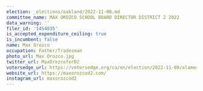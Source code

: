 ```yaml
---
election: _elections/oakland/2022-11-08.md
committee_name: MAX OROZCO SCHOOL BOARD DIRECTOR DISTRICT 2 2022
data_warning: ''
filer_id: '1454035'
is_accepted_expenditure_ceiling: true
is_incumbent: false
name: Max Orozco
occupation: Father/Tradesman
photo_url: Max Orozco.jpg
twitter_url: MaxOrozcoforD2
votersedge_url: https://votersedge.org/ca/en/election/2022-11-08/alameda-county/school-director-oakland-unified-school-district-trustee-area-2/max-orozco
website_url: https://maxorozcod2.com/
instagram_url: maxorozcod2
---
```

